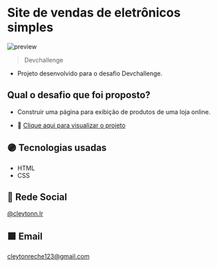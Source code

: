 # Site de vendas de eletrônicos simples

![preview](./.github/preview.png)

>Devchallenge

- Projeto desenvolvido para o desafio Devchallenge.

## Qual o desafio que foi proposto?

- Construir uma página para exibição de produtos de uma loja online.

- 🔮 [Clique aqui para visualizar o projeto](cleytonl.github.io/simple-online-store/)


## 🟣 Tecnologias usadas

- HTML
- CSS

## 💜 Rede Social

[@cleytonn.lr](https://www.instagram.com/cleytonn.lr/)

## 🟪 Email

 cleytonreche123@gmail.com
